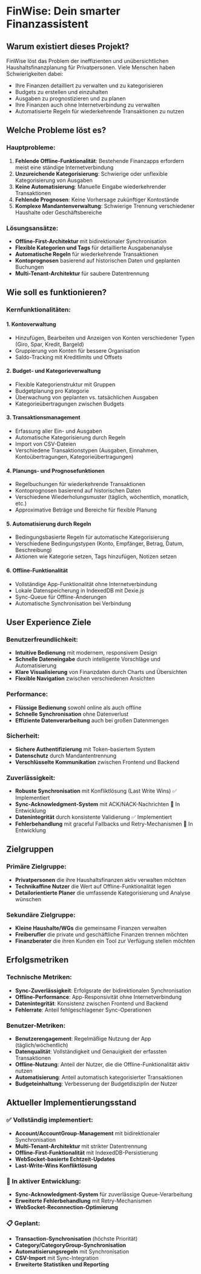 # FinWise: Dein smarter Finanzassistent

## Warum existiert dieses Projekt?

FinWise löst das Problem der ineffizienten und unübersichtlichen Haushaltsfinanzplanung für Privatpersonen. Viele Menschen haben Schwierigkeiten dabei:

- Ihre Finanzen detailliert zu verwalten und zu kategorisieren
- Budgets zu erstellen und einzuhalten
- Ausgaben zu prognostizieren und zu planen
- Ihre Finanzen auch ohne Internetverbindung zu verwalten
- Automatisierte Regeln für wiederkehrende Transaktionen zu nutzen

## Welche Probleme löst es?

### Hauptprobleme:
1. **Fehlende Offline-Funktionalität**: Bestehende Finanzapps erfordern meist eine ständige Internetverbindung
2. **Unzureichende Kategorisierung**: Schwierige oder unflexible Kategorisierung von Ausgaben
3. **Keine Automatisierung**: Manuelle Eingabe wiederkehrender Transaktionen
4. **Fehlende Prognosen**: Keine Vorhersage zukünftiger Kontostände
5. **Komplexe Mandantenverwaltung**: Schwierige Trennung verschiedener Haushalte oder Geschäftsbereiche

### Lösungsansätze:
- **Offline-First-Architektur** mit bidirektionaler Synchronisation
- **Flexible Kategorien und Tags** für detaillierte Ausgabenanalyse
- **Automatische Regeln** für wiederkehrende Transaktionen
- **Kontoprognosen** basierend auf historischen Daten und geplanten Buchungen
- **Multi-Tenant-Architektur** für saubere Datentrennung

## Wie soll es funktionieren?

### Kernfunktionalitäten:

#### 1. Kontoverwaltung
- Hinzufügen, Bearbeiten und Anzeigen von Konten verschiedener Typen (Giro, Spar, Kredit, Bargeld)
- Gruppierung von Konten für bessere Organisation
- Saldo-Tracking mit Kreditlimits und Offsets

#### 2. Budget- und Kategorieverwaltung
- Flexible Kategorienstruktur mit Gruppen
- Budgetplanung pro Kategorie
- Überwachung von geplanten vs. tatsächlichen Ausgaben
- Kategorieübertragungen zwischen Budgets

#### 3. Transaktionsmanagement
- Erfassung aller Ein- und Ausgaben
- Automatische Kategorisierung durch Regeln
- Import von CSV-Dateien
- Verschiedene Transaktionstypen (Ausgaben, Einnahmen, Kontoübertragungen, Kategorieübertragungen)

#### 4. Planungs- und Prognosefunktionen
- Regelbuchungen für wiederkehrende Transaktionen
- Kontoprognosen basierend auf historischen Daten
- Verschiedene Wiederholungsmuster (täglich, wöchentlich, monatlich, etc.)
- Approximative Beträge und Bereiche für flexible Planung

#### 5. Automatisierung durch Regeln
- Bedingungsbasierte Regeln für automatische Kategorisierung
- Verschiedene Bedingungstypen (Konto, Empfänger, Betrag, Datum, Beschreibung)
- Aktionen wie Kategorie setzen, Tags hinzufügen, Notizen setzen

#### 6. Offline-Funktionalität
- Vollständige App-Funktionalität ohne Internetverbindung
- Lokale Datenspeicherung in IndexedDB mit Dexie.js
- Sync-Queue für Offline-Änderungen
- Automatische Synchronisation bei Verbindung

## User Experience Ziele

### Benutzerfreundlichkeit:
- **Intuitive Bedienung** mit modernem, responsivem Design
- **Schnelle Dateneingabe** durch intelligente Vorschläge und Automatisierung
- **Klare Visualisierung** von Finanzdaten durch Charts und Übersichten
- **Flexible Navigation** zwischen verschiedenen Ansichten

### Performance:
- **Flüssige Bedienung** sowohl online als auch offline
- **Schnelle Synchronisation** ohne Datenverlust
- **Effiziente Datenverarbeitung** auch bei großen Datenmengen

### Sicherheit:
- **Sichere Authentifizierung** mit Token-basiertem System
- **Datenschutz** durch Mandantentrennung
- **Verschlüsselte Kommunikation** zwischen Frontend und Backend

### Zuverlässigkeit:
- **Robuste Synchronisation** mit Konfliktlösung (Last Write Wins) ✅ Implementiert
- **Sync-Acknowledgment-System** mit ACK/NACK-Nachrichten 🔄 In Entwicklung
- **Datenintegrität** durch konsistente Validierung ✅ Implementiert
- **Fehlerbehandlung** mit graceful Fallbacks und Retry-Mechanismen 🔄 In Entwicklung

## Zielgruppen

### Primäre Zielgruppe:
- **Privatpersonen** die ihre Haushaltsfinanzen aktiv verwalten möchten
- **Technikaffine Nutzer** die Wert auf Offline-Funktionalität legen
- **Detailorientierte Planer** die umfassende Kategorisierung und Analyse wünschen

### Sekundäre Zielgruppe:
- **Kleine Haushalte/WGs** die gemeinsame Finanzen verwalten
- **Freiberufler** die private und geschäftliche Finanzen trennen möchten
- **Finanzberater** die ihren Kunden ein Tool zur Verfügung stellen möchten

## Erfolgsmetriken

### Technische Metriken:
- **Sync-Zuverlässigkeit**: Erfolgsrate der bidirektionalen Synchronisation
- **Offline-Performance**: App-Responsivität ohne Internetverbindung
- **Datenintegrität**: Konsistenz zwischen Frontend und Backend
- **Fehlerrate**: Anteil fehlgeschlagener Sync-Operationen

### Benutzer-Metriken:
- **Benutzerengagement**: Regelmäßige Nutzung der App (täglich/wöchentlich)
- **Datenqualität**: Vollständigkeit und Genauigkeit der erfassten Transaktionen
- **Offline-Nutzung**: Anteil der Nutzer, die die Offline-Funktionalität aktiv nutzen
- **Automatisierung**: Anteil automatisch kategorisierter Transaktionen
- **Budgeteinhaltung**: Verbesserung der Budgetdisziplin der Nutzer

## Aktueller Implementierungsstand

### ✅ Vollständig implementiert:
- **Account/AccountGroup-Management** mit bidirektionaler Synchronisation
- **Multi-Tenant-Architektur** mit strikter Datentrennung
- **Offline-First-Funktionalität** mit IndexedDB-Persistierung
- **WebSocket-basierte Echtzeit-Updates**
- **Last-Write-Wins Konfliktlösung**

### 🔄 In aktiver Entwicklung:
- **Sync-Acknowledgment-System** für zuverlässige Queue-Verarbeitung
- **Erweiterte Fehlerbehandlung** mit Retry-Mechanismen
- **WebSocket-Reconnection-Optimierung**

### 📋 Geplant:
- **Transaction-Synchronisation** (höchste Priorität)
- **Category/CategoryGroup-Synchronisation**
- **Automatisierungsregeln** mit Synchronisation
- **CSV-Import** mit Sync-Integration
- **Erweiterte Statistiken und Reporting**
